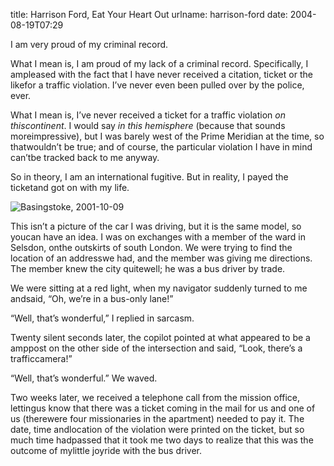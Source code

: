 title: Harrison Ford, Eat Your Heart Out
urlname: harrison-ford
date: 2004-08-19T07:29

I am very proud of my criminal record.

What I mean is, I am proud of my lack of a criminal record. Specifically, I ampleased with the fact that I have never received a citation, ticket or the likefor a traffic violation. I&#x02bc;ve never even been pulled over by the police, ever.

What I mean is, I&#x02bc;ve never received a ticket for a traffic violation _on thiscontinent_. I would say _in this hemisphere_ (because that sounds moreimpressive), but I was barely west of the Prime Meridian at the time, so thatwouldn&#x02bc;t be true; and of course, the particular violation I have in mind can&#x02bc;tbe tracked back to me anyway.

So in theory, I am an international fugitive. But in reality, I payed the ticketand got on with my life.

![Basingstoke, 2001-10-09](https://dl.dropboxusercontent.com/s/i47hsbweurlax8r/20040819-missionariescorsa.jpg)

This isn&#x02bc;t a picture of the car I was driving, but it is the same model, so youcan have an idea. I was on exchanges with a member of the ward in Selsdon, onthe outskirts of south London. We were trying to find the location of an addresswe had, and the member was giving me directions. The member knew the city quitewell; he was a bus driver by trade.

We were sitting at a red light, when my navigator suddenly turned to me andsaid, &ldquo;Oh, we&#x02bc;re in a bus-only lane!&rdquo;

&ldquo;Well, that&#x02bc;s wonderful,&rdquo; I replied in sarcasm.

Twenty silent seconds later, the copilot pointed at what appeared to be a amppost on the other side of the intersection and said, &ldquo;Look, there&#x02bc;s a trafficcamera!&rdquo;

&ldquo;Well, that&#x02bc;s wonderful.&rdquo; We waved.

Two weeks later, we received a telephone call from the mission office, lettingus know that there was a ticket coming in the mail for us and one of us (therewere four missionaries in the apartment) needed to pay it. The date, time andlocation of the violation were printed on the ticket, but so much time hadpassed that it took me two days to realize that this was the outcome of mylittle joyride with the bus driver.